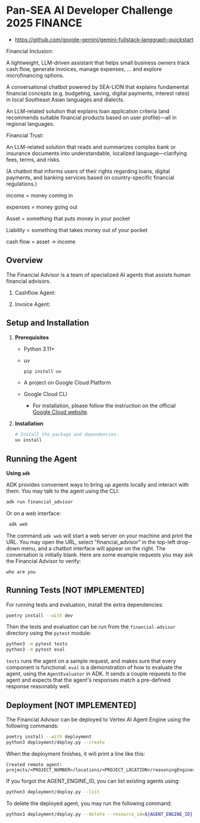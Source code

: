 # Pan-SEA AI Developer Challenge 2025 FINANCE

- https://github.com/google-gemini/gemini-fullstack-langgraph-quickstart

Financial Inclusion:

A lightweight, LLM-driven assistant that helps small business owners track cash flow, generate invoices, manage expenses, ... and explore microfinancing options.

A conversational chatbot powered by SEA-LION that explains fundamental financial concepts (e.g. budgeting, saving, digital payments, interest rates) in local Southeast Asian languages and dialects.

An LLM-related solution that explains loan application criteria (and recommends suitable financial products based on user profile)—all in regional languages.

Financial Trust:

An LLM-related solution that reads and summarizes complex bank or insurance documents into understandable, localized language—clarifying fees, terms, and risks.

(A chatbot that informs users of their rights regarding loans, digital payments, and banking services based on country-specific financial regulations.)

income = money coming in

expenses = money going out

Asset = something that puts money in your pocket

Liability = something that takes money out of your pocket

cash flow = asset -> income

## Overview

The Financial Advisor is a team of specialized AI agents that assists human financial advisors.

1. Cashflow Agent: 

2. Invoice Agent: 

## Setup and Installation

1.  **Prerequisites**

    *   Python 3.11+
    *   uv

        ```bash
        pip install uv
        ```

    * A project on Google Cloud Platform
    * Google Cloud CLI
        *   For installation, please follow the instruction on the official
            [Google Cloud website](https://cloud.google.com/sdk/docs/install).

2.  **Installation**

    ```bash
    # Install the package and dependencies.
    uv install
    ```


## Running the Agent

**Using `adk`**

ADK provides convenient ways to bring up agents locally and interact with them.
You may talk to the agent using the CLI:

```bash
adk run financial_advisor
```

Or on a web interface:

```bash
 adk web
```

The command `adk web` will start a web server on your machine and print the URL.
You may open the URL, select "financial_advisor" in the top-left drop-down menu, and
a chatbot interface will appear on the right. The conversation is initially
blank. Here are some example requests you may ask the Financial Advisor to verify:

```
who are you
```

## Running Tests [NOT IMPLEMENTED]

For running tests and evaluation, install the extra dependencies:

```bash
poetry install --with dev
```

Then the tests and evaluation can be run from the `financial-advisor` directory using
the `pytest` module:

```bash
python3 -m pytest tests
python3 -m pytest eval
```

`tests` runs the agent on a sample request, and makes sure that every component
is functional. `eval` is a demonstration of how to evaluate the agent, using the
`AgentEvaluator` in ADK. It sends a couple requests to the agent and expects
that the agent's responses match a pre-defined response reasonably well.


## Deployment [NOT IMPLEMENTED]

The Financial Advisor can be deployed to Vertex AI Agent Engine using the following
commands:

```bash
poetry install --with deployment
python3 deployment/deploy.py --create
```

When the deployment finishes, it will print a line like this:

```
Created remote agent: projects/<PROJECT_NUMBER>/locations/<PROJECT_LOCATION>/reasoningEngines/<AGENT_ENGINE_ID>
```

If you forgot the AGENT_ENGINE_ID, you can list existing agents using:

```bash
python3 deployment/deploy.py --list
```

To delete the deployed agent, you may run the following command:

```bash
python3 deployment/deploy.py --delete --resource_id=${AGENT_ENGINE_ID}
```